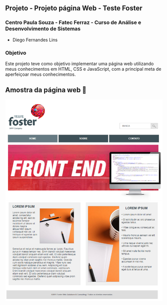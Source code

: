 ## Projeto - Projeto página Web - Teste Foster
### Centro Paula Souza - Fatec Ferraz - Curso de Análise e Desenvolvimento de Sistemas
- Diego Fernandes Lins
### Objetivo
Este projeto teve como objetivo implementar uma página web utilizando meus conhecimentos em HTML, CSS e JavaScript, com a principal meta de aperfeiçoar meus conhecimentos. 
## Amostra da página web 🔭 

![](part1.png)
![](part2.png)

